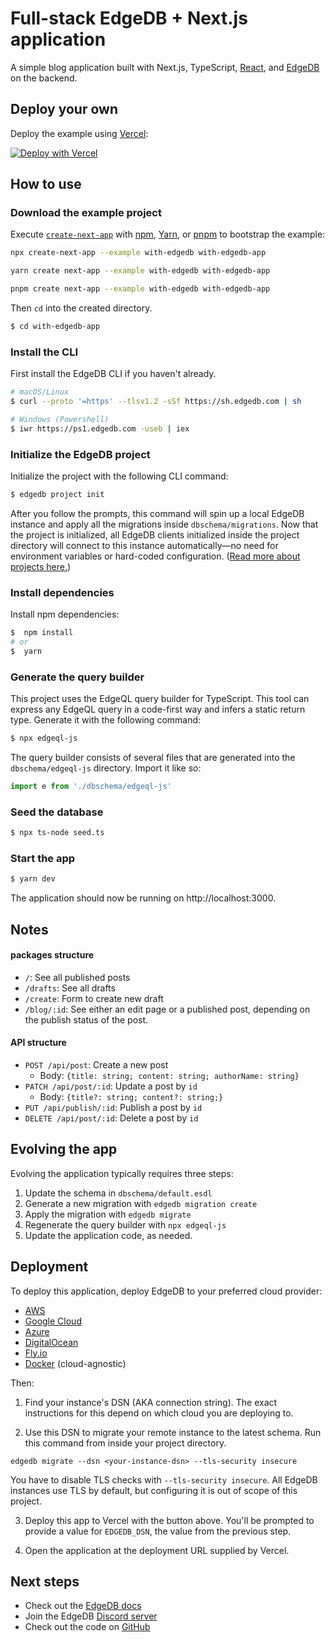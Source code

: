 # Full-stack EdgeDB + Next.js application

A simple blog application built with Next.js, TypeScript, [React](https://reactjs.org/), and [EdgeDB](https://www.edgedb.com/docs) on the backend.

## Deploy your own

Deploy the example using [Vercel](https://vercel.com?utm_source=github&utm_medium=readme&utm_campaign=next-example):

[![Deploy with Vercel](https://vercel.com/button)](https://vercel.com/new/clone?repository-url=https://github.com/vercel/next.js/tree/canary/examples/with-edgedb&project-name=with-edgedb&repository-name=with-edgedb&env=EDGEDB_DSN)

## How to use

### Download the example project

Execute [`create-next-app`](https://github.com/vercel/next.js/tree/canary/packages/create-next-app) with [npm](https://docs.npmjs.com/cli/init), [Yarn](https://yarnpkg.com/lang/en/docs/cli/create/), or [pnpm](https://pnpm.io) to bootstrap the example:

```bash
npx create-next-app --example with-edgedb with-edgedb-app
```

```bash
yarn create next-app --example with-edgedb with-edgedb-app
```

```bash
pnpm create next-app --example with-edgedb with-edgedb-app
```

Then `cd` into the created directory.

```bash
$ cd with-edgedb-app
```

### Install the CLI

First install the EdgeDB CLI if you haven't already.

```bash
# macOS/Linux
$ curl --proto '=https' --tlsv1.2 -sSf https://sh.edgedb.com | sh

# Windows (Powershell)
$ iwr https://ps1.edgedb.com -useb | iex
```

### Initialize the EdgeDB project

Initialize the project with the following CLI command:

```bash
$ edgedb project init
```

After you follow the prompts, this command will spin up a local EdgeDB instance and apply all the migrations inside `dbschema/migrations`. Now that the project is initialized, all EdgeDB clients initialized inside the project directory will connect to this instance automatically—no need for environment variables or hard-coded configuration. ([Read more about projects here.](https://www.edgedb.com/docs/guides/projects))

### Install dependencies

Install npm dependencies:

```bash
$  npm install
# or
$  yarn
```

### Generate the query builder

This project uses the EdgeQL query builder for TypeScript. This tool can express any EdgeQL query in a code-first way and infers a static return type. Generate it with the following command:

```bash
$ npx edgeql-js
```

The query builder consists of several files that are generated into the `dbschema/edgeql-js` directory. Import it like so:

```ts
import e from './dbschema/edgeql-js'
```

### Seed the database

```bash
$ npx ts-node seed.ts
```

### Start the app

```bash
$ yarn dev
```

The application should now be running on http://localhost:3000.

## Notes

#### packages structure

- `/`: See all published posts
- `/drafts`: See all drafts
- `/create`: Form to create new draft
- `/blog/:id`: See either an edit page or a published post, depending on the publish status of the post.

#### API structure

- `POST /api/post`: Create a new post
  - Body: `{title: string; content: string; authorName: string}`
- `PATCH /api/post/:id`: Update a post by `id`
  - Body: `{title?: string; content?: string;}`
- `PUT /api/publish/:id`: Publish a post by `id`
- `DELETE /api/post/:id`: Delete a post by `id`

## Evolving the app

Evolving the application typically requires three steps:

1. Update the schema in `dbschema/default.esdl`
2. Generate a new migration with `edgedb migration create`
3. Apply the migration with `edgedb migrate`
4. Regenerate the query builder with `npx edgeql-js`
5. Update the application code, as needed.

## Deployment

To deploy this application, deploy EdgeDB to your preferred cloud provider:

- [AWS](https://www.edgedb.com/docs/guides/deployment/aws_aurora_ecs)
- [Google Cloud](https://www.edgedb.com/docs/guides/deployment/gcp)
- [Azure](https://www.edgedb.com/docs/guides/deployment/azure_flexibleserver)
- [DigitalOcean](https://www.edgedb.com/docs/guides/deployment/digitalocean)
- [Fly.io](https://www.edgedb.com/docs/guides/deployment/fly_io)
- [Docker](https://www.edgedb.com/docs/guides/deployment/docker) (cloud-agnostic)

Then:

1. Find your instance's DSN (AKA connection string). The exact instructions for this depend on which cloud you are deploying to.

2. Use this DSN to migrate your remote instance to the latest schema. Run this command from inside your project directory.

```
edgedb migrate --dsn <your-instance-dsn> --tls-security insecure
```

You have to disable TLS checks with `--tls-security insecure`. All EdgeDB instances use TLS by default, but configuring it is out of scope of this project.

3. Deploy this app to Vercel with the button above. You'll be prompted to provide a value for `EDGEDB_DSN`, the value from the previous step.

4. Open the application at the deployment URL supplied by Vercel.

## Next steps

- Check out the [EdgeDB docs](https://www.edgedb.com/docs)
- Join the EdgeDB [Discord server](https://edgedb.com/p/discord)
- Check out the code on [GitHub](https://github.com/edgedb/edgedb)
